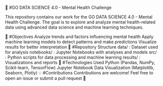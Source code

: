 🧠 #GO DATA SCIENCE 4.0 - Mental Health Challenge


This repository contains our work for the GO DATA SCIENCE 4.0 - Mental Health Challenge. The goal is to explore and analyze mental health-related data using advanced data science and machine learning techniques.

📌 #Objectives
Analyze trends and factors influencing mental health
Apply machine learning models to detect patterns and make predictions
Visualize results for better interpretation
📁 #Repository Structure
data/ : Dataset used for analysis
notebooks/ : Jupyter Notebooks with analyses and models
src/ : Python scripts for data processing and machine learning
results/ : Visualizations and reports
🚀 #Technologies Used
Python (Pandas, NumPy, Scikit-learn, TensorFlow)
Jupyter Notebook
Data Visualization (Matplotlib, Seaborn, Plotly)
💡 #Contributions
Contributions are welcome! Feel free to open an issue or submit a pull request 🚀

